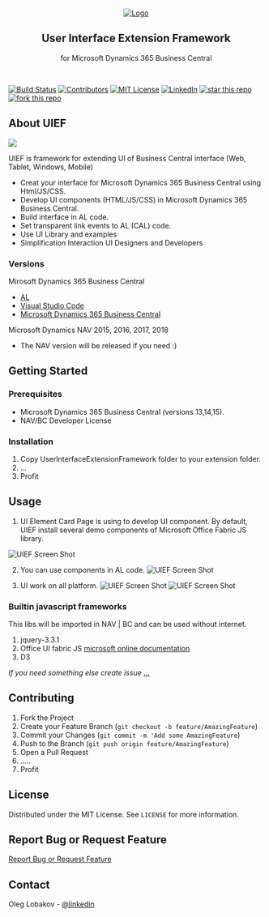 <!-- PROJECT LOGO -->
<br />
<p align="center">
  <a href="https://github.com/othneildrew/Best-README-Template">
    <img src="https://github.com/OlegLobakov/UIEF/blob/master/GithubFiles/UIEFLogo.png" alt="Logo">
  </a>
  <h2 align="center">User Interface Extension Framework</h2>
  <p align="center">
  for Microsoft Dynamics 365 Business Central
  </p> 
</p>
<br />



[![Build Status][build-shield]]()
[![Contributors][contributors-shield]]()
[![MIT License][license-shield]][license-url]
[![LinkedIn][linkedin-shield]][linkedin-url]
[![star this repo](http://githubbadges.com/star.svg?user=OlegLobakov&repo=UIEF&style=flat)](https://github.com/OlegLobakov/UIEF)
[![fork this repo](http://githubbadges.com/fork.svg?user=OlegLobakov&repo=UIEF&style=flat)](https://github.com/OlegLobakov/UIEF/fork)

<!-- ABOUT THE PROJECT -->
## About UIEF


<img src="https://github.com/OlegLobakov/UIEF/blob/master/GithubFiles/UIEF.ElementCard.png" >

UIEF is framework for extending UI of  Business Central interface (Web, Tablet, Windows, Mobile)

* Creat your interface for Microsoft Dynamics 365 Business Central using Html/JS/CSS.
* Develop UI components (HTML/JS/CSS) in Microsoft Dynamics 365 Business Central.
* Build interface in AL code.
* Set transparent link events to AL (CAL) code.
* Use UI Library and examples
* Simplification Interaction UI Designers and Developers



### Versions

Mirosoft Dynamics 365 Business Central
* [AL](https://docs.microsoft.com/en-us/dynamics365/business-central/dev-itpro/developer/devenv-dev-overview)
* [Visual Studio Code](https://code.visualstudio.com/)
* [Microsoft Dynamics 365 Business Central](https://www.microsoft.com/en-us/download/details.aspx?id=58106)

Microsoft Dynamics NAV 2015, 2016, 2017, 2018
* The NAV version will be released if you need :)


<!-- GETTING STARTED -->
## Getting Started

### Prerequisites

* Microsoft Dynamics 365 Business Central (versions 13,14,15).
* NAV/BC Developer License

### Installation 

1. Copy UserInterfaceExtensionFramework folder to your extension folder.
2. ...
3. Profit


<!-- USAGE EXAMPLES -->
## Usage

1. UI Element Card Page is using to develop UI component. By default, UIEF install several demo components of Microsoft Office Fabric JS library.

![UIEF Screen Shot](https://github.com/OlegLobakov/UIEF/blob/master/GithubFiles/UIEF.ElementsList.png)

2. You can use components in AL code.
![UIEF Screen Shot](https://github.com/OlegLobakov/UIEF/blob/master/GithubFiles/UIEF.Programming.png)

3. UI work on all platform.
![UIEF Screen Shot](https://github.com/OlegLobakov/UIEF/blob/master/GithubFiles/UIEF.Result.png)
![UIEF Screen Shot](https://github.com/OlegLobakov/UIEF/blob/master/GithubFiles/UIEF.Result2.png)

### Builtin javascript frameworks
This libs will be imported in NAV | BC and can be used without internet.
1. jquery-3.3.1
2. Office UI fabric JS [microsoft online documentation](https://developer.microsoft.com/en-us/fabric-js)
3. D3

_If you need something else create issue_ <a href="https://github.com/OlegLobakov/UIEF/issues">...</a>

<!-- CONTRIBUTING -->
## Contributing

1. Fork the Project
2. Create your Feature Branch (`git checkout -b feature/AmazingFeature`)
3. Commit your Changes (`git commit -m 'Add some AmazingFeature`)
4. Push to the Branch (`git push origin feature/AmazingFeature`)
5. Open a Pull Request
6. .....
7. Profit


<!-- LICENSE -->
## License

Distributed under the MIT License. See `LICENSE` for more information.

## Report Bug or Request Feature
<a href="https://github.com/OlegLobakov/UIEF/issues">Report Bug or Request Feature</a>


<!-- CONTACT -->
## Contact

Oleg Lobakov - [@linkedin](https://linkedin.com/in/oleglobakov/)





<!-- MARKDOWN LINKS & IMAGES -->
[build-shield]: https://img.shields.io/badge/build-passing-brightgreen.svg?style=flat-square
[contributors-shield]: https://img.shields.io/badge/contributors-1-orange.svg?style=flat-square
[license-shield]: https://img.shields.io/badge/license-MIT-blue.svg?style=flat-square
[license-url]: https://choosealicense.com/licenses/mit
[linkedin-shield]: https://img.shields.io/badge/-LinkedIn-black.svg?style=flat-square&logo=linkedin&colorB=555
[linkedin-url]: https://linkedin.com/in/oleglobakov
[facebook-shield]: https://img.shields.io/badge/-Facebook-white.svg?style=flat-square&logo=facebook
[facebook-url]: https://facebook.com/in/oleglobakov
[product-screenshot]: https://github.com/OlegLobakov/UIEF/blob/master/GithubFiles/UIEF.ElementCard.png
[elementlist-screenshot]: https://github.com/OlegLobakov/UIEF/blob/master/GithubFiles/UIEF.ElementsList.png
[elementdev-screenshot]:https://github.com/OlegLobakov/UIEF/blob/master/GithubFiles/UIEF.Programming.png
[result-screenshot]: https://github.com/OlegLobakov/UIEF/blob/master/GithubFiles/UIEF.Result.png
[result2--screenshot]: https://github.com/OlegLobakov/UIEF/blob/master/GithubFiles/UIEF.Result2.png



